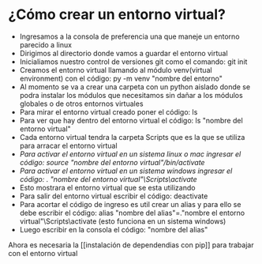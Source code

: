 # ¿Cómo crear un entorno virtual?

* Ingresamos a la consola de preferencia una que maneje un entorno parecido a linux
* Dirigimos al directorio donde vamos a guardar el entorno virtual
* Inicialiamos nuestro control de versiones git como el comando:  git init
* Creamos el entorno virtual llamando al módulo venv(virtual environment) con el código: py -m venv "nombre del entorno"
* Al momento se va a crear una carpeta con un python aislado donde se podra instalar los módulos que necesitamos sin dañar a los módulos globales o de otros entornos virtuales
* Para mirar el entorno virtual creado poner el código: ls
* Para ver que hay dentro del entorno virtual el código: ls "nombre del entorno virtual"
* Cada entorno virtual tendra la carpeta Scripts que es la que se utiliza para arracar el entorno virtual 
* *Para activar el entorno virtual en un sistema linux o mac ingresar el código: source "nombre del entorno virtual"/bin/activate*
* *Para activar el entorno virtual en un sistema windows ingresar el código: . \"nombre del entorno virtual"\Scripts\activate*
* Esto mostrara el entorno virtual que se esta utilizando 
* Para salir del entorno virtual escribir el código: deactivate
* Para acortar el código de ingreso es util crear un alias y para ello se debe escribir el código: alias "nombre del alias"=.\"nombre el entorno virtual"\Scripts\activate    (esto funciona en un sistema windows)
* Luego escribir en la consola el código: "nombre del alias"

Ahora es necesaria la [[instalación de dependendias con pip]] para trabajar con el entorno virtual